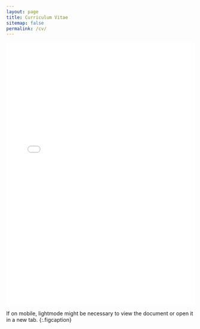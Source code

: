 ```yaml
---
layout: page
title: Curriculum Vitae
sitemap: false
permalink: /cv/
---
```


<embed src="../assets/CV_Huihao_Nov6.pdf" width="100%" height="700px" type="application/pdf">

If on mobile, lightmode might be necessary to view the document or open it in a new tab.
{:.figcaption}
